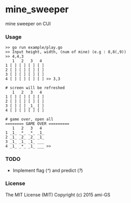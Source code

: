 # mine_sweeper
mine sweeper on CUI


### Usage
```
>> go run example/play.go
>> Input height, width, (num of mine) (e.g : 8,8(,9))
>> 4,4,3
   1   2   3   4
1 [ ] [ ] [ ] [ ]
2 [ ] [ ] [ ] [ ]
3 [ ] [ ] [ ] [ ]
4 [ ] [ ] [ ] [ ] >> 3,3

# screen will be refreshed
   1   2   3   4
1 [ ] [ ] [ ] [ ]
2 [ ] [ ] [ ] [ ]
3 [ ] [ ] _1_ [ ]
4 [ ] [ ] [ ] [ ]

# game over, open all
======== GAME OVER =========
   1   2   3   4
1 _1_ _*_ _*_ _1_
2 _1_ _2_ _2_ _1_
3 _1_ _1_ _1_ ___
4 _1_ _*_ _1_ ___ >>
```

### TODO
* Implement flag (_^_) and predict (_?_)


### License
The MIT License (MIT) Copyright (c) 2015 ami-GS